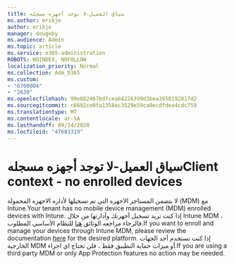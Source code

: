 ```yaml
---
title: سياق العميل-لا توجد أجهزه مسجله
ms.author: erikje
author: erikje
manager: dougeby
ms.audience: Admin
ms.topic: article
ms.service: o365-administration
ROBOTS: NOINDEX, NOFOLLOW
localization_priority: Normal
ms.collection: Adm_O365
ms.custom:
- "6700004"
- "2630"
ms.openlocfilehash: 99e882467bdfceab4226399d3bea3950192817d2
ms.sourcegitcommit: c6692ce0fa1358ec3529e59ca0ecdfdea4cdc759
ms.translationtype: MT
ms.contentlocale: ar-SA
ms.lasthandoff: 09/14/2020
ms.locfileid: "47681319"
---
```

# <a name="client-context---no-enrolled-devices"></a><span data-ttu-id="b4751-102">سياق العميل-لا توجد أجهزه مسجله</span><span class="sxs-lookup"><span data-stu-id="b4751-102">Client context - no enrolled devices</span></span>

<span data-ttu-id="b4751-103">لا يتضمن المستاجر الاجهزه التي تم تسجيلها لأداره الاجهزه المحمولة (MDM) مع Intune.</span><span class="sxs-lookup"><span data-stu-id="b4751-103">Your tenant has no mobile device management (MDM) enrolled devices with Intune.</span></span> <span data-ttu-id="b4751-104">إذا كنت تريد تسجيل أجهزتك وأدارتها من خلال Intune MDM ، فالرجاء مراجعه الوثائق [هنا](https://docs.microsoft.com/intune/device-enrollment) للنظام الأساسي المطلوب.</span><span class="sxs-lookup"><span data-stu-id="b4751-104">If you want to enroll and manage your devices through Intune MDM, please review the documentation [here](https://docs.microsoft.com/intune/device-enrollment) for the desired platform.</span></span> <span data-ttu-id="b4751-105">إذا كنت تستخدم أحد الجهات الخارجية MDM أو ميزات حماية التطبيق فقط ، فلن تحتاج اي اجراء.</span><span class="sxs-lookup"><span data-stu-id="b4751-105">If you are using a third party MDM or only App Protection features no action may be needed.</span></span> 